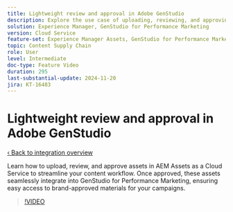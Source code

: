 ```yaml
---
title: Lightweight review and approval in Adobe GenStudio
description: Explore the use case of uploading, reviewing, and approving assets in AEM Assets to make them available for use in GenStudio for Performance Marketing.
solution: Experience Manager, GenStudio for Performance Marketing
version: Cloud Service
feature-set: Experience Manager Assets, GenStudio for Performance Marketing
topic: Content Supply Chain
role: User
level: Intermediate
doc-type: Feature Video
duration: 295
last-substantial-update: 2024-11-20
jira: KT-16483
---
```


# Lightweight review and approval in Adobe GenStudio

[‹ Back to integration overview](./overview.md)

Learn how to upload, review, and approve assets in AEM Assets as a Cloud Service to streamline your content workflow. Once approved, these assets seamlessly integrate into GenStudio for Performance Marketing, ensuring easy access to brand-approved materials for your campaigns.

>[!VIDEO](https://video.tv.adobe.com/v/3439265/?learn=on)

